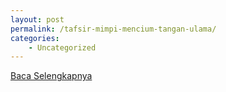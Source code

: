 ```yaml
---
layout: post
permalink: /tafsir-mimpi-mencium-tangan-ulama/
categories:
    - Uncategorized
---
```


[Baca Selengkapnya](/01)